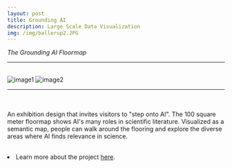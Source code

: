 ```yaml
---
layout: post
title: Grounding AI
description: Large Scale Data Visualization
img: /img/ballerup2.JPG
---
```


<i>The Grounding AI Floormap</i>

***

<br/>
<div class="img_row">
	 <img class="col two" src="{{ site.baseurl }}/assets/img/ballerup.png" alt="image1" title="image1"/>
	 <img class="col one" src="{{ site.baseurl }}/assets/img/ballerup2.png" alt="image2" title="image2"/>
</div>
<div>
<img />
</div>
<div class="col three caption">
	
</div>

***

<br/><br/>
An exhibition design that invites visitors to "step onto AI". The 100 square meter floormap shows AI's many roles in scientific literature. Visualized as a semantic map, people can walk around the flooring and explore the diverse areas where AI finds relevance in science.

<p align="middle">
</p>
<br/>
<li>Learn more about the project <a href="http://grounding-ai.github.io" target="blank">here</a>.</li>
<br/><br/><br/>
